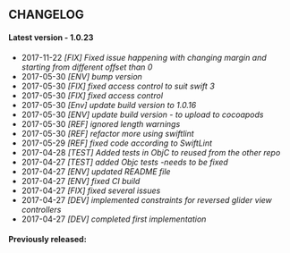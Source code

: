 ## CHANGELOG

#### Latest version -  1.0.23
+ 2017-11-22 *[FIX] Fixed issue happening with changing margin and starting from different offset than 0*
+ 2017-05-30 *[ENV] bump version*
+ 2017-05-30 *[FIX] fixed access control to suit swift 3*
+ 2017-05-30 *[FIX] fixed access control*
+ 2017-05-30 *[Env] update build version to 1.0.16*
+ 2017-05-30 *[ENV] update build version - to upload to cocoapods*
+ 2017-05-30 *[REF] ignored length warnings*
+ 2017-05-30 *[REF] refactor more using swiftlint*
+ 2017-05-29 *[REF] fixed code according to SwiftLint*
+ 2017-04-28 *[TEST] Added tests in ObjC to reused from the other repo*
+ 2017-04-27 *[TEST] added Objc tests -needs to be fixed*
+ 2017-04-27 *[ENV] updated README file*
+ 2017-04-27 *[ENV] fixed CI build*
+ 2017-04-27 *[FIX] fixed several issues*
+ 2017-04-27 *[DEV] implemented constraints for reversed glider view controllers*
+ 2017-04-27 *[DEV] completed first implementation*

#### Previously released:
